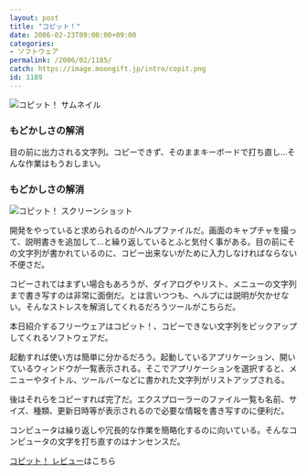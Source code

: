 ```yaml
---
layout: post
title: "コピット！"
date: 2006-02-23T09:00:00+09:00
categories:
- ソフトウェア
permalink: /2006/02/1185/
catch: https://image.moongift.jp/intro/copit.png
id: 1189
---
```

 ![コピット！ サムネイル](https://image.moongift.jp/intro/copit.t.png "コピット！ サムネイル")
  

### もどかしさの解消
  
目の前に出力される文字列。コピーできず、そのままキーボードで打ち直し…そんな作業はもうおしまい。  
<!--more-->  

### もどかしさの解消
  

![コピット！ スクリーンショット](https://image.moongift.jp/intro/copit.png "コピット！ スクリーンショット")

  

開発をやっていると求められるのがヘルプファイルだ。画面のキャプチャを撮って、説明書きを追加して…と繰り返しているとふと気付く事がある。目の前にその文字列が書かれているのに、コピー出来ないがために入力しなければならない不便さだ。

  

コピーされてはまずい場合もあろうが、ダイアログやリスト、メニューの文字列まで書き写すのは非常に面倒だ。とは言いつつも、ヘルプには説明が欠かせない。そんなストレスを解消してくれるだろうツールがこちらだ。

  

本日紹介するフリーウェアはコピット！、コピーできない文字列をピックアップしてくれるソフトウェアだ。

  

起動すれば使い方は簡単に分かるだろう。起動しているアプリケーション、開いているウィンドウが一覧表示される。そこでアプリケーションを選択すると、メニューやタイトル、ツールバーなどに書かれた文字列がリストアップされる。

  

後はそれらをコピーすれば完了だ。エクスプローラーのファイル一覧も名前、サイズ、種類、更新日時等が表示されるので必要な情報を書き写すのに便利だ。

  

コンピュータは繰り返しや冗長的な作業を簡略化するのに向いている。そんなコンピュータの文字を打ち直すのはナンセンスだ。

  

[コピット！ レビュー](http://fw.moongift.jp/review/i-1194.html)はこちら

